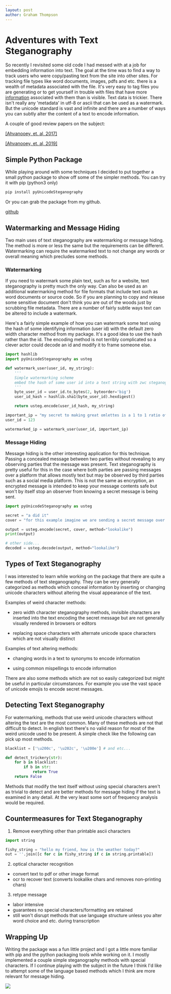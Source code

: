 ```yaml
---
layout: post
author: Graham Thompson
---
```



# Adventures with Text Steganography

So recently I revisited some old code I had messed with at a job for embedding
information into text. The goal at the time was to find a way to track users 
who were copy/pasting text from the site into other sites. For tracking file types 
like word documents, images, pdfs and etc. there is a wealth of metadata associated 
with the file. It's very easy to tag files you are generating or to get yourself 
in trouble with files that have more [information](https://blog.erratasec.com/2017/06/how-intercept-outed-reality-winner.html) associated with them than is 
visible. Text data is trickier. There isn't really any 'metadata' in utf-8 or ascii 
that can be used as a watermark. But the unicode standard is vast and infinite and 
there are a number of ways you can subtly alter the content of a text to encode 
information. 

A couple of good review papers on the subject:

[[Ahvanooey, et. al, 2017]](https://www.hindawi.com/journals/scn/2018/5325040/)

[[Ahvanooey, et. al, 2019]](https://pubmed.ncbi.nlm.nih.gov/33267069/)


## Simple Python Package

While playing around with some techniques I decided to put together a small python 
package to show off some of the simpler methods. You can try it with pip (python3 only)

```bash
pip install pyUnicodeSteganography
```

Or you can grab the package from my github.

[github](https://github.com/grahamwthompson/pyUnicodeSteganography)


## Watermarking and Message Hiding 

Two main uses of text steganography are watermarking or message hiding. The method
is more or less the same but the requirements can be different. Watermarking can 
require the watermarked text to not change any words or overall meaning which 
precludes some methods.

### Watermarking

If you need to watermark some plain text, such as for a website, text steganography is pretty much the only way. Can also be used as an additional watermarking method for file formats that include text such as word documents or source code. So if you are planning to copy and release some sensitive document don't think you are out of the woods just by scrubbing file metadata. There are a number of fairly subtle ways text can be altered to include a watermark. 

Here's a fairly simple example of how you can watermark some text using the hash 
of some identifying information (user id) with the default zero width character 
method from my package. It's a good idea to use the hash rather than the id. The 
encoding method is not terribly complicated so a clever actor could decode an id 
and modify it to frame someone else. 

```python
import hashlib
import pyUnicodeSteganography as usteg

def watermark_user(user_id, my_string):
    '''
    Simple watermarking scheme
    embed the hash of some user id into a text string with zwc steganography
    '''
    byte_user_id = user_id.to_bytes(2, byteorder='big')
    user_id_hash = hashlib.sha1(byte_user_id).hexdigest()

    return usteg.encode(user_id_hash, my_string)

important_ip = "my secret to making great omlettes is a 1 to 1 ratio of eggs to sticks of butter"
user_id = 123

watermarked_ip = watermark_user(user_id, important_ip)
```

### Message Hiding

Message hiding is the other interesting application for this technique. Passing a 
concealed message between two parties without revealing to any observing parties 
that the message was present. Text steganography is pretty useful for this in the 
case where both parties are passing messages over a platform that allows mostly 
text but may be observed by third parties such as a social media platform. This is 
not the same as encryption, an encrypted message is intended to keep your message 
contents safe but won't by itself stop an observer from knowing a secret message is 
being sent.

```python
import pyUnicodeSteganography as usteg 

secret = "a did it"
cover = "for this example imagine we are sending a secret message over a fairly restrictive messaging platform that removes a lot of zero width characters. We can use the lookalike method instead which substitutes visually similar printable characters instead."

output = usteg.encode(secret, cover, method="lookalike")
print(output)

# other side...
decoded = usteg.decode(output, method="lookalike")
```

## Types of Text Steganography 

I was interested to learn while working on the package that there are quite a few 
methods of text steganography. They can be very generally categorized as methods 
which conceal information by inserting or changing unicode characters without 
altering the visual appearance of the text.

Examples of weird character methods:

- zero width character steganography methods, invisible characters are inserted into the text encoding the secret message but are not generally visually rendered in browsers or editors 

- replacing space characters with alternate unicode space characters which are not 
visually distinct 

Examples of text altering methods:

- changing words in a text to synonyms to encode information

- using common mispellings to encode information 

There are also some methods which are not so easily categorized but might be 
useful in particular circumstances. For example you use the vast space of 
unicode emojis to encode secret messages. 

## Detecting Text Steganography

For watermarking, methods that use weird unicode characters without altering the 
text are the most common. Many of these methods are not that difficult to detect. In english text there's no valid reason for most of the weird unicode used to be present. A simple check like the following can pick up most methods.

```python
blacklist = ['\u200c', '\u202c', '\u200e'] # and etc...

def detect_trickery(str):
    for b in blacklist:
        if b in str:
            return True
    return False
```

Methods that modify the text itself without using special characters aren't as trivial to detect and are better methods for message hiding if the text is examined
in any detail. At the very least some sort of frequency analysis would be required.

## Countermeasures for Text Steganography

1) Remove everything other than printable ascii characters 

```python
import string

fishy_string = "h‌‍‏‍e‌‎‎‍l‍‍‎‍l‍‎‏‍o‌‌‎‌ ‏‍‎‍m‏‏‎‍y‌‍‏‍ ‌‌‎‌f‍‏‎‍r‍‍‎‍iend, how is the weather today?"
out = ''.join([c for c in fishy_string if c in string.printable])
```

2) optical character recognition 

- convert text to pdf or other image format 
- ocr to recover text (converts lookalike chars and removes non-printing chars)

3) retype message 

- labor intensive
- guarantees no special characters/formatting are retained
- still won't disrupt methods that use language structure unless you alter word choice and etc. during transcription

## Wrapping Up

Writing the package was a fun little project and I got a little more familiar with 
pip and the python packaging tools while working on it. I mostly implemented a 
couple simple steganography methods with special characters. If I continue 
playing with the subject in the future I think I'd like to attempt some of the 
language based methods which I think are more relevant for message hiding. 

![](https://bunnylab.net/img/blog-entry-8-21.png)